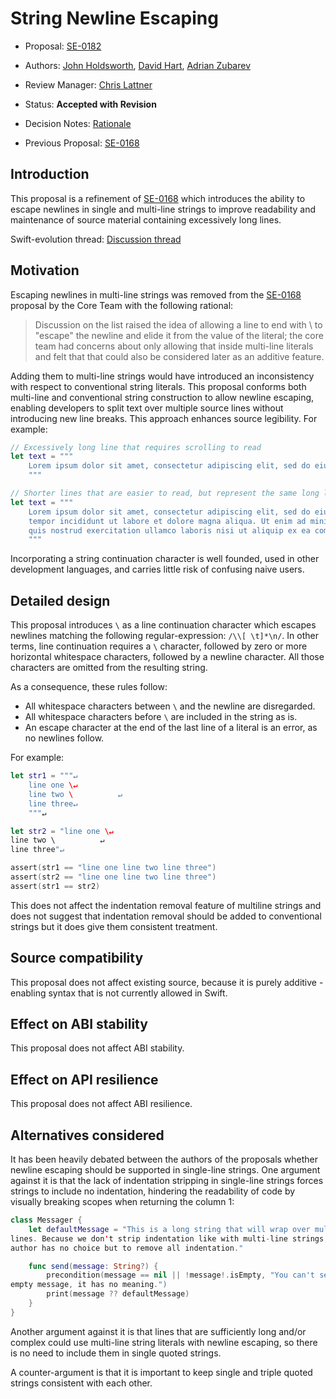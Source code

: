 # String Newline Escaping

* Proposal: [SE-0182](0182-newline-escape-in-strings.md)
* Authors: [John Holdsworth](https://github.com/johnno1962), [David Hart](https://github.com/hartbit), [Adrian Zubarev](https://github.com/DevAndArtist)
* Review Manager: [Chris Lattner](https://github.com/lattner)
* Status: **Accepted with Revision**
* Decision Notes: [Rationale](https://lists.swift.org/pipermail/swift-evolution-announce/2017-July/000393.html)

* Previous Proposal: [SE-0168](0168-multi-line-string-literals.md)

## Introduction

This proposal is a refinement of [SE-0168](0168-multi-line-string-literals.md) which introduces the ability to escape newlines in single and multi-line strings to improve readability and maintenance of source material containing excessively long lines.

Swift-evolution thread: [Discussion thread](https://lists.swift.org/pipermail/swift-evolution/Week-of-Mon-20170417/035923.html)

## Motivation

Escaping newlines in multi-line strings was removed from the [SE-0168](0168-multi-line-string-literals.md) proposal by the Core Team with the following rational:

> Discussion on the list raised the idea of allowing a line to end with \ to "escape" the newline and elide it from the value of the literal; the core team had concerns about only allowing that inside multi-line literals and felt that that could also be considered later as an additive feature.

Adding them to multi-line strings would have introduced an inconsistency with respect to conventional string literals. This proposal conforms both multi-line and conventional string construction to allow newline escaping, enabling developers to split text over multiple source lines without introducing new line breaks. This approach enhances source legibility. For example:

```swift
// Excessively long line that requires scrolling to read
let text = """
    Lorem ipsum dolor sit amet, consectetur adipiscing elit, sed do eiusmod tempor incididunt ut labore et dolore magna aliqua. Ut enim ad minim veniam, quis nostrud exercitation ullamco laboris nisi ut aliquip ex ea commodo consequat.
    """

// Shorter lines that are easier to read, but represent the same long line
let text = """
    Lorem ipsum dolor sit amet, consectetur adipiscing elit, sed do eiusmod \
    tempor incididunt ut labore et dolore magna aliqua. Ut enim ad minim veniam, \
    quis nostrud exercitation ullamco laboris nisi ut aliquip ex ea commodo consequat.
    """
```

Incorporating a string continuation character is well founded, used in other development languages, and carries little risk of confusing naive users.

## Detailed design

This proposal introduces `\` as a line continuation character which escapes newlines matching the following regular-expression: `/\\[ \t]*\n/`. In other terms, line continuation requires a `\` character, followed by zero or more horizontal whitespace characters, followed by a newline character. All those characters are omitted from the resulting string.

As a consequence, these rules follow:

* All whitespace characters between `\` and the newline are disregarded.
* All whitespace characters before `\` are included in the string as is.
* An escape character at the end of the last line of a literal is an error, as no newlines follow.

For example:

```swift
let str1 = """↵
    line one \↵
    line two \          ↵
    line three↵
    """↵

let str2 = "line one \↵
line two \          ↵
line three"↵

assert(str1 == "line one line two line three")
assert(str2 == "line one line two line three")
assert(str1 == str2)
```

This does not affect the indentation removal feature of multiline strings and does not suggest that indentation removal should be added to conventional strings but it does give them consistent treatment.

## Source compatibility

This proposal does not affect existing source, because it is purely additive - enabling syntax that is not currently allowed in Swift.

## Effect on ABI stability

This proposal does not affect ABI stability.

## Effect on API resilience

This proposal does not affect ABI resilience.

## Alternatives considered

It has been heavily debated between the authors of the proposals whether newline escaping should be supported in single-line strings. One argument against it is that the lack of indentation stripping in single-line strings forces strings to include no indentation, hindering the readability of code by visually breaking scopes when returning the column 1:

```swift
class Messager {
    let defaultMessage = "This is a long string that will wrap over multiple \
lines. Because we don't strip indentation like with multi-line strings, the \
author has no choice but to remove all indentation."

    func send(message: String?) {
        precondition(message == nil || !message!.isEmpty, "You can't send an \
empty message, it has no meaning.")
        print(message ?? defaultMessage)
    }
}
```

Another argument against it is that lines that are sufficiently long and/or complex could use
multi-line string literals with newline escaping, so there is no need to include them in single
quoted strings.

A counter-argument is that it is important to keep single and triple quoted strings consistent
with each other.
